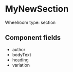 # MyNewSection

Wheelroom type: section

## Component fields

- author
- bodyText
- heading
- variation


